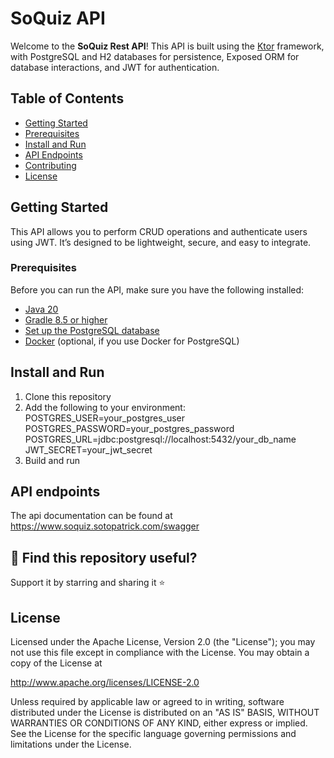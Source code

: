 # SoQuiz API

Welcome to the **SoQuiz Rest API**!
This API is built using the [Ktor](https://ktor.io) framework,
with PostgreSQL and H2 databases for persistence, Exposed ORM 
for database interactions, and JWT for authentication.

## Table of Contents

- [Getting Started](#getting-started)
- [Prerequisites](#prerequisites)
- [Install and Run](#install-and-run)
- [API Endpoints](#api-endpoints)
- [Contributing](#contributing)
- [License](#license)

## Getting Started

This API allows you to perform CRUD operations and authenticate users using JWT.
It’s designed to be lightweight, secure, and easy to integrate.

### Prerequisites

Before you can run the API, make sure you have the following installed:

- [Java 20](https://www.oracle.com/java/technologies/javase/jdk20-archive-downloads.html)
- [Gradle 8.5 or higher](https://gradle.org/install/)
- [Set up the PostgreSQL database](https://www.postgresql.org/download/)
- [Docker](https://www.docker.com/) (optional, if you use Docker for PostgreSQL)

## Install and Run

1. Clone this repository
2. Add the following to your environment:
   POSTGRES_USER=your_postgres_user
   POSTGRES_PASSWORD=your_postgres_password
   POSTGRES_URL=jdbc:postgresql://localhost:5432/your_db_name
   JWT_SECRET=your_jwt_secret
3. Build and run

## API endpoints
The api documentation can be found at https://www.soquiz.sotopatrick.com/swagger


## 💙 **Find this repository useful?**  
Support it by starring and sharing it ⭐


## License
Licensed under the Apache License, Version 2.0 (the "License");
you may not use this file except in compliance with the License.
You may obtain a copy of the License at

http://www.apache.org/licenses/LICENSE-2.0

Unless required by applicable law or agreed to in writing, software
distributed under the License is distributed on an "AS IS" BASIS,
WITHOUT WARRANTIES OR CONDITIONS OF ANY KIND, either express or implied.
See the License for the specific language governing permissions and
limitations under the License.